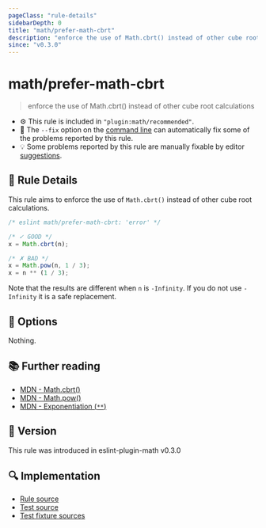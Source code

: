 ```yaml
---
pageClass: "rule-details"
sidebarDepth: 0
title: "math/prefer-math-cbrt"
description: "enforce the use of Math.cbrt() instead of other cube root calculations"
since: "v0.3.0"
---
```


# math/prefer-math-cbrt

> enforce the use of Math.cbrt() instead of other cube root calculations

- :gear: This rule is included in `"plugin:math/recommended"`.
- :wrench: The `--fix` option on the [command line](https://eslint.org/docs/user-guide/command-line-interface#fixing-problems) can automatically fix some of the problems reported by this rule.
- :bulb: Some problems reported by this rule are manually fixable by editor [suggestions](https://eslint.org/docs/developer-guide/working-with-rules#providing-suggestions).

## :book: Rule Details

This rule aims to enforce the use of `Math.cbrt()` instead of other cube root calculations.

<eslint-code-block fix>

<!-- eslint-skip -->

```js
/* eslint math/prefer-math-cbrt: 'error' */

/* ✓ GOOD */
x = Math.cbrt(n);

/* ✗ BAD */
x = Math.pow(n, 1 / 3);
x = n ** (1 / 3);
```

</eslint-code-block>

Note that the results are different when `n` is `-Infinity`. If you do not use `-Infinity` it is a safe replacement.

## :wrench: Options

Nothing.

## :books: Further reading

- [MDN - Math.cbrt()](https://developer.mozilla.org/en-US/docs/Web/JavaScript/Reference/Global_Objects/Math/cbrt)
- [MDN - Math.pow()](https://developer.mozilla.org/en-US/docs/Web/JavaScript/Reference/Global_Objects/Math/pow)
- [MDN - Exponentiation (`**`)](https://developer.mozilla.org/en-US/docs/Web/JavaScript/Reference/Operators/Exponentiation)

## :rocket: Version

This rule was introduced in eslint-plugin-math v0.3.0

## :mag: Implementation

- [Rule source](https://github.com/ota-meshi/eslint-plugin-math/blob/main/src/rules/prefer-math-cbrt.ts)
- [Test source](https://github.com/ota-meshi/eslint-plugin-math/blob/main/tests/src/rules/prefer-math-cbrt.ts)
- [Test fixture sources](https://github.com/ota-meshi/eslint-plugin-math/tree/main/tests/fixtures/rules/prefer-math-cbrt)
